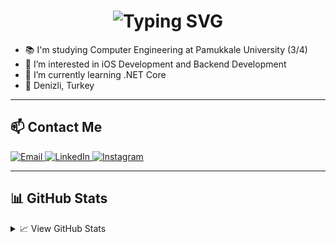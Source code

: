 <h1 align="center">
  <img src="https://readme-typing-svg.demolab.com?font=Fira+Code&size=25&pause=1000&color=000000&center=true&vCenter=true&width=435&lines=Hi+there+👋%2C+I'm+Ali+Hasan+Yazıcı" alt="Typing SVG" />
</h1>

- 📚 I'm studying Computer Engineering at Pamukkale University (3/4)  
- 👀 I’m interested in iOS Development and Backend Development  
- 🌱 I’m currently learning .NET Core  
- 📍 Denizli, Turkey

---

## 📫 Contact Me

<p align="left">
  <a href="mailto:alihasanyazici2@gmail.com">
    <img src="https://img.shields.io/badge/E--mail-D14836?style=for-the-badge&logo=gmail&logoColor=white" alt="Email"/>
  </a>
  <a href="https://www.linkedin.com/in/alihasanyzc">
    <img src="https://img.shields.io/badge/LinkedIn-0A66C2?style=for-the-badge&logo=linkedin&logoColor=white" alt="LinkedIn"/>
  </a>
  <a href="https://www.instagram.com/alihasanyzc">
    <img src="https://img.shields.io/badge/Instagram-E4405F?style=for-the-badge&logo=instagram&logoColor=white" alt="Instagram"/>
  </a>
</p>

---

## 📊 GitHub Stats

<details>
  <summary>📈 View GitHub Stats</summary>
  <br/>
  <p align="center">
    <img src="https://github-readme-stats.vercel.app/api?username=alihasanyzc&show_icons=true&theme=default" alt="GitHub Stats"/>
    <br/>
    <img src="https://github-readme-streak-stats.herokuapp.com?user=alihasanyzc" alt="GitHub Streak"/>
  </p>
</details>
